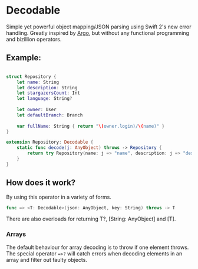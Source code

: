 # Decodable
Simple yet powerful object mapping/JSON parsing using Swift 2's new error handling. Greatly inspired by [Argo](http://github.com/thoughtbot/Argo), but without any functional programming and bizillion operators.

## Example:

```swift

struct Repository {
    let name: String
    let description: String
    let stargazersCount: Int
    let language: String?
    
    let owner: User
    let defaultBranch: Branch
    
    var fullName: String { return "\(owner.login)/\(name)" }
}

extension Repository: Decodable {
    static func decode(j: AnyObject) throws -> Repository {
        return try Repository(name: j => "name", description: j => "description", stargazersCount: j => "stargazers_count", language: j => "language", owner: j => "owner", defaultBranch: j => "default_branch")
    }
}

```

## How does it work?
By using this operator in a variety of forms.
```swift
func => <T: Decodable>(json: AnyObject, key: String) throws -> T
```

There are also overloads for returning T?, [String: AnyObject] and [T].

### Arrays
The default behaviour for array decoding is to throw if one element throws. The special operator `=>?` will catch errors when decoding elements in an array and filter out faulty objects.
